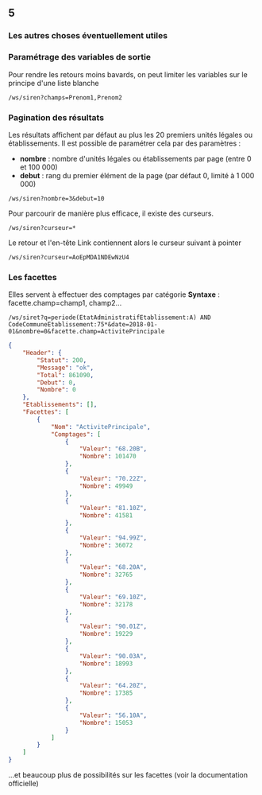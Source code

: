 <!-- .slide: class="chapter" -->
## 5
### Les autres choses éventuellement utiles





<!-- .slide: class="slide" -->
### Paramétrage des variables de sortie
Pour rendre les retours moins bavards, on peut limiter les variables sur le principe d'une liste blanche
```
/ws/siren?champs=Prenom1,Prenom2
```





<!-- .slide: class="slide" -->
### Pagination des résultats
Les résultats affichent par défaut au plus les 20 premiers unités légales ou établissements.
Il est possible de paramétrer cela par des paramètres : 
- **nombre** : nombre d'unités légales ou établissements par page (entre 0 et 100 000)
- **debut** : rang du premier élément de la page (par défaut 0, limité à 1 000 000) 
```
/ws/siren?nombre=3&debut=10
```
Pour parcourir de manière plus efficace, il existe des curseurs.
```
/ws/siren?curseur=*
```
Le retour et l'en-tête Link contiennent alors le curseur suivant à pointer
```
/ws/siren?curseur=AoEpMDA1NDEwNzU4
```





<!-- .slide: class="slide" -->
### Les facettes
Elles servent à effectuer des comptages par catégorie
**Syntaxe** : facette.champ=champ1, champ2...
```
/ws/siret?q=periode(EtatAdministratifEtablissement:A) AND CodeCommuneEtablissement:75*&date=2018-01-01&nombre=0&facette.champ=ActivitePrincipale
```
```json
{
    "Header": {
        "Statut": 200,
        "Message": "ok",
        "Total": 861090,
        "Debut": 0,
        "Nombre": 0
    },
    "Etablissements": [],
    "Facettes": [
        {
            "Nom": "ActivitePrincipale",
            "Comptages": [
                {
                    "Valeur": "68.20B",
                    "Nombre": 101470
                },
                {
                    "Valeur": "70.22Z",
                    "Nombre": 49949
                },
                {
                    "Valeur": "81.10Z",
                    "Nombre": 41581
                },
                {
                    "Valeur": "94.99Z",
                    "Nombre": 36072
                },
                {
                    "Valeur": "68.20A",
                    "Nombre": 32765
                },
                {
                    "Valeur": "69.10Z",
                    "Nombre": 32178
                },
                {
                    "Valeur": "90.01Z",
                    "Nombre": 19229
                },
                {
                    "Valeur": "90.03A",
                    "Nombre": 18993
                },
                {
                    "Valeur": "64.20Z",
                    "Nombre": 17385
                },
                {
                    "Valeur": "56.10A",
                    "Nombre": 15053
                }
            ]
        }
    ]
}
```
...et beaucoup plus de possibilités sur les facettes (voir la documentation officielle)


